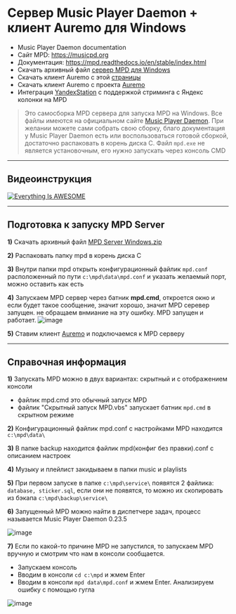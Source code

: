 # Сервер Music Player Daemon + клиент Auremo для Windows

* Music Player Daemon documentation
* Сайт MPD: https://musicpd.org
* Документация: https://mpd.readthedocs.io/en/stable/index.html
* Скачать архивный файл [сервер MPD для Windows](https://github.com/DivanX10/MPD-Server-Windows/raw/main/mpd%20server/MPD%20Server%20for%20Windows.zip)
* Скачать клиент Auremo c этой [страницы](https://github.com/DivanX10/MPD-Server-Windows/raw/main/mpd%20client/Auremo-0.6.1-installer.exe)
* Скачать клиент Auremo с проекта [Auremo](https://code.google.com/archive/p/auremo/downloads)
* Интеграция [YandexStation](https://github.com/AlexxIT/YandexStation#стриминг-музыки) с поддержкой стриминга с Яндекс колонки на MPD

> Это самосборка MPD сервера для запуска MPD на Windows. Все файлы имеются на официальном сайте [Music Player Daemon](https://musicpd.org). При желании можете сами собрать свою сборку, благо документация у Music Player Daemon есть или воспользоваться готовой сборкой, достаточно распаковать в корень диска С. Файл `mpd.exe` не является установочным, его нужно запускать через консоль CMD


***
## Видеоинструкция


[![Everything Is AWESOME](https://user-images.githubusercontent.com/64090632/146078413-ac383385-f418-4ba0-a6ef-0fea29f5726e.jpg)](https://youtu.be/ZumXJ_USO4Y "Everything Is AWESOME")


***

## Подготовка к запуску MPD Server

**1)** Скачать архивный файл [MPD Server Windows.zip](https://github.com/DivanX10/MPD-Server-Windows/raw/main/mpd%20server/MPD%20Server%20for%20Windows.zip)

**2)** Распаковать папку mpd в корень диска С

**3)** Внутри папки mpd открыть конфигурационный файлик `mpd.conf` расположенный по пути `с:\mpd\data\mpd.conf` и указать желаемый порт, можно оставить как есть

**4)** Запускаем MPD сервер через батник **mpd.cmd**, откроется окно и если будет такое сообщение, значит хорошо, значит MPD серевер запущен. не обращаем внмиание на эту ошибку. MPD запущен и работает.
![image](https://user-images.githubusercontent.com/64090632/146062980-ae841eb4-8564-4ff4-8380-cbadf09ae763.png)

**5)** Ставим клиент [Auremo](https://github.com/DivanX10/MPD-Server-Windows/raw/main/mpd%20client/Auremo-0.6.1-installer.exe) и подключаемся к MPD серверу


***

## Справочная информация

**1)** Запускать MPD можно в двух вариантах: скрытный и с отображением консоли
* файлик mpd.cmd это обычный запуск MPD
* файлик "Скрытный запуск MPD.vbs" запускает батник `mpd.cmd` в скрытном режиме

**2)** Конфигурационный файлик mpd.conf с настройками MPD находится `c:\mpd\data\`

**3)** В папке backup находится файлик mpd(конфиг без правки).conf с описанием настроек

**4)** Музыку и плейлист закидываем в папки music и playlists

**5)** При первом запуске в папке `c:\mpd\service\` появятся 2 файлика: `database, sticker.sql`, если они не появятся, то можно их скопировать из бэкапа `c:\mpd\backup\service\`

**6)** Запущенный MPD можно найти в диспетчере задач, процесс называется Music Player Daemon 0.23.5

![image](https://user-images.githubusercontent.com/64090632/146086992-80b911ca-113b-4297-89d9-e34a1ffebc42.png)

**7)** Если по какой-то причине MPD не запустился, то запускаем MPD вручную и смотрим что нам в консоли сообщается. 
* Запускаем консоль
* Вводим в консоли `cd c:\mpd` и жмем Enter
* Вводим в консоли `mpd data\mpd.conf` и жмем Enter. Анализируем ошибку с помощью гугла

![image](https://user-images.githubusercontent.com/64090632/146087484-0cd5cddc-62be-4f94-b475-58960915f4fd.png)





